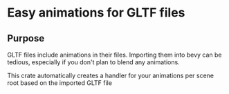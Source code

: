 # Easy animations for GLTF files

## Purpose
GLTF files include animations in their files. Importing them into bevy can be tedious, especially if you don't plan to blend any animations.

This crate automatically creates a handler for your animations per scene root based on the imported GLTF file
